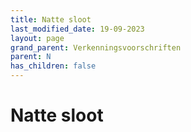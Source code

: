 ```yaml
---
title: Natte sloot
last_modified_date: 19-09-2023
layout: page
grand_parent: Verkenningsvoorschriften
parent: N
has_children: false
---
```


Natte sloot
===========

